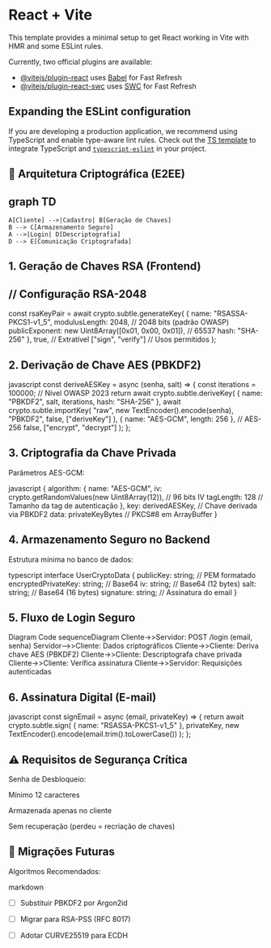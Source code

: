 # React + Vite

This template provides a minimal setup to get React working in Vite with HMR and some ESLint rules.

Currently, two official plugins are available:

- [@vitejs/plugin-react](https://github.com/vitejs/vite-plugin-react/blob/main/packages/plugin-react/README.md) uses [Babel](https://babeljs.io/) for Fast Refresh
- [@vitejs/plugin-react-swc](https://github.com/vitejs/vite-plugin-react-swc) uses [SWC](https://swc.rs/) for Fast Refresh

## Expanding the ESLint configuration

If you are developing a production application, we recommend using TypeScript and enable type-aware lint rules. Check out the [TS template](https://github.com/vitejs/vite/tree/main/packages/create-vite/template-react-ts) to integrate TypeScript and [`typescript-eslint`](https://typescript-eslint.io) in your project.


## 🔐 Arquitetura Criptográfica (E2EE)

## graph TD
    A[Cliente] -->|Cadastro| B[Geração de Chaves]
    B --> C[Armazenamento Seguro]
    A -->|Login| D[Descriptografia]
    D --> E[Comunicação Criptografada]


## 1. Geração de Chaves RSA (Frontend)
## // Configuração RSA-2048
const rsaKeyPair = await crypto.subtle.generateKey(
  {
    name: "RSASSA-PKCS1-v1_5",
    modulusLength: 2048, // 2048 bits (padrão OWASP)
    publicExponent: new Uint8Array([0x01, 0x00, 0x01]), // 65537
    hash: "SHA-256"
  },
  true, // Extratível
  ["sign", "verify"] // Usos permitidos
);


## 2. Derivação de Chave AES (PBKDF2)
javascript
const deriveAESKey = async (senha, salt) => {
  const iterations = 100000; // Nível OWASP 2023
  return await crypto.subtle.deriveKey(
    {
      name: "PBKDF2",
      salt,
      iterations,
      hash: "SHA-256"
    },
    await crypto.subtle.importKey(
      "raw",
      new TextEncoder().encode(senha),
      "PBKDF2",
      false,
      ["deriveKey"]
    ),
    { name: "AES-GCM", length: 256 }, // AES-256
    false,
    ["encrypt", "decrypt"]
  );
};


## 3. Criptografia da Chave Privada
Parâmetros AES-GCM:

javascript
{
  algorithm: {
    name: "AES-GCM",
    iv: crypto.getRandomValues(new Uint8Array(12)), // 96 bits IV
    tagLength: 128 // Tamanho da tag de autenticação
  },
  key: derivedAESKey, // Chave derivada via PBKDF2
  data: privateKeyBytes // PKCS#8 em ArrayBuffer
}


## 4. Armazenamento Seguro no Backend
Estrutura mínima no banco de dados:

typescript
interface UserCryptoData {
  publicKey: string; // PEM formatado
  encryptedPrivateKey: string; // Base64
  iv: string; // Base64 (12 bytes)
  salt: string; // Base64 (16 bytes)
  signature: string; // Assinatura do email
}


## 5. Fluxo de Login Seguro
Diagram
Code
sequenceDiagram
    Cliente->>Servidor: POST /login (email, senha)
    Servidor-->>Cliente: Dados criptográficos
    Cliente->>Cliente: Deriva chave AES (PBKDF2)
    Cliente->>Cliente: Descriptografa chave privada
    Cliente->>Cliente: Verifica assinatura
    Cliente->>Servidor: Requisições autenticadas


## 6. Assinatura Digital (E-mail)
javascript
const signEmail = async (email, privateKey) => {
  return await crypto.subtle.sign(
    { name: "RSASSA-PKCS1-v1_5" },
    privateKey,
    new TextEncoder().encode(email.trim().toLowerCase())
  );
};


## ⚠️ Requisitos de Segurança Crítica
Senha de Desbloqueio:

Mínimo 12 caracteres

Armazenada apenas no cliente

Sem recuperação (perdeu = recriação de chaves)


## 🔄 Migrações Futuras
Algoritmos Recomendados:

markdown
- [ ] Substituir PBKDF2 por Argon2id
- [ ] Migrar para RSA-PSS (RFC 8017)
- [ ] Adotar CURVE25519 para ECDH

